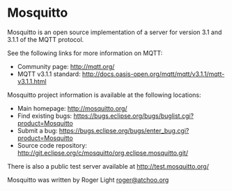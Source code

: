 Mosquitto
=========

Mosquitto is an open source implementation of a server for version 3.1 and
3.1.1 of the MQTT protocol.

See the following links for more information on MQTT:

- Community page: <http://mqtt.org/>
- MQTT v3.1.1 standard: <http://docs.oasis-open.org/mqtt/mqtt/v3.1.1/mqtt-v3.1.1.html>

Mosquitto project information is available at the following locations:

- Main homepage: <http://mosquitto.org/>
- Find existing bugs: <https://bugs.eclipse.org/bugs/buglist.cgi?product=Mosquitto>
- Submit a bug: <https://bugs.eclipse.org/bugs/enter_bug.cgi?product=Mosquitto>
- Source code repository: <http://git.eclipse.org/c/mosquitto/org.eclipse.mosquitto.git/>

There is also a public test server available at <http://test.mosquitto.org/>

Mosquitto was written by Roger Light <roger@atchoo.org>
